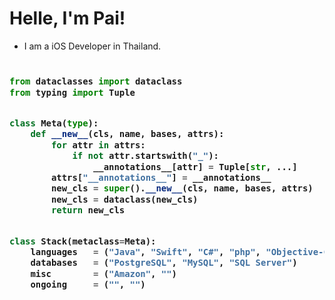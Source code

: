 # Helle, I'm Pai!
- I am a iOS Developer in Thailand.

<!-- Zero width character is used to put extra blank lines before and after code -->

<h3>
    
```python
​
from dataclasses import dataclass
from typing import Tuple


class Meta(type):
    def __new__(cls, name, bases, attrs):
        for attr in attrs:
            if not attr.startswith("_"):
                __annotations__[attr] = Tuple[str, ...]
        attrs["__annotations__"] = __annotations__
        new_cls = super().__new__(cls, name, bases, attrs)
        new_cls = dataclass(new_cls)
        return new_cls


class Stack(metaclass=Meta):
    languages   = ("Java", "Swift", "C#", "php", "Objective-C")
    databases   = ("PostgreSQL", "MySQL", "SQL Server")
    misc        = ("Amazon", "")
    ongoing     = ("", "")
​
```
</h3>
